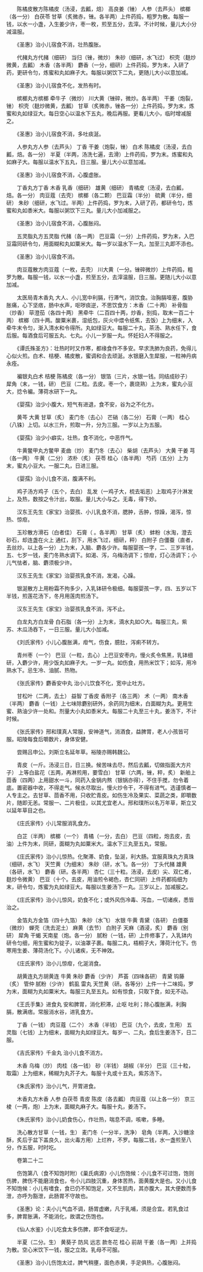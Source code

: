 <!-- { "loadSidebar": true } -->
　　陈橘皮散方陈橘皮（汤浸，去瓤，焙） 高良姜（锉） 人参（去芦头） 槟榔（各一分） 白茯苓 甘草（炙微赤，锉。各半两）上件药捣，粗罗为散。每服一钱，以水一小盏，入生姜少许，枣一枚，煎至五分，去滓。不计时候，量儿大小分减温服。

　　《圣惠》治小儿宿食不消，壮热腹胀。

　　代赭丸方代赭（细研） 当归（锉，微炒） 朱砂（细研，水飞过） 枳壳（麸炒微黄，去瓤） 木香（各半两） 麝香（一分，细研）上件药捣，罗为末，入研了药，更研令匀，炼蜜和丸如麻子大。每服以粥饮下二丸，更随儿大小以意加减。

　　《圣惠》治小儿宿食不化，发热有时。

　　槟榔丸方槟榔 牵牛子（微炒） 川大黄（锉碎，微炒。各半两） 干姜（炮裂，锉） 枳壳（麸炒微黄，去瓤） 甘草（炙微赤，锉各一分）上件药捣，罗为末，炼蜜和丸如绿豆大。每日空心以温水下五丸，晚后再服。更看儿大小，临时增减服之。

　　《圣惠》治小儿宿食不消，多吐痰涎。

　　人参丸方人参（去芦头） 丁香 干姜（炮裂，锉） 白术 陈橘皮（汤浸，去白瓤，焙。各一分） 半夏（半两，汤洗七遍，去滑）上件药捣，罗为末。炼蜜和丸如麻子大。每服以温水下五丸，日三服。量儿大小以意加减。

　　《圣惠》治小儿宿食不消，心腹虚胀。

　　丁香丸方丁香 木香 乳香（细研） 雄黄（细研） 青橘皮（汤浸，去白瓤，焙。各一分） 肉豆蔻（去壳） 槟榔（各二颗） 巴豆霜（半分） 硫黄（半分，细研） 朱砂（细研，水飞过。半两）上件药捣，罗为末，入研了药，都研令匀，炼蜜和丸如黍米大。每服以粥饮下三丸。量儿大小加减服之。

　　《圣惠》治小儿宿食不消，心腹胀闷。

　　五灵脂丸方五灵脂 代赭（各一两） 巴豆霜（一分）上件药捣，罗为末，入巴豆霜同研令匀，用面糊和丸如粟米大。每一岁以温水下一丸，加至三丸即不添也。

　　《圣惠》治小儿宿食不消。

　　肉豆蔻散方肉豆蔻（一枚，去壳） 川大黄（一分。锉碎微炒）上件药捣，粗罗为散。每服一钱，以水一小盏，煎至五分，去滓温服，日三服。更随儿大小以意加减。

　　太医局青木香丸 大人、小儿宽中利膈，行滞气，消饮食。治胸膈噎塞，腹胁胀痛，心下坚痞，肠中水声，呕哕痰逆，不思饮食方：木香（二十两） 补骨脂（炒香） 荜澄茄（各四十两） 黑牵牛（二百四十两，炒香，别捣，取末一百二十两） 槟榔（四十两。酸粟米裹，湿纸包，灰火中煨令纸焦，去饭）上为细末，入牵牛末令匀，渐入清水和令得所。丸如绿豆大。每服二十丸，茶汤、熟水任下，食后服。每酒食后可服五丸、七丸。小儿一岁服一丸。怀妊妇人不得服之。

　　《谭氏殊圣方》：壮热时时又作寒，都缘食作不多安。早求洗肺为良药，免得儿心似火煎。白术、桔梗、橘皮散，蜜调和合去顽涎。水银磨入生犀服，一粒神丹病永痊。

　　褊银丸白术 桔梗 陈橘皮（各一分） 银箔（三片，水银一钱。同结成砂子） 犀角（末，一钱，研） 巴豆（二粒。去皮。枣一个，裹烧熟）上为末，蜜丸小豆大，捻令褊。薄荷水研下一丸。

　　《婴孺》治少小腹大，短气有进退，食不安，谷为之不化方。

　　黄芩 大黄 甘草（炙） 麦门冬（去心） 芒硝（各二分） 石膏（一两） 桂心（八铢）上切。以水三升，煎取一升，分为三服。一岁以上为五服。

　　《婴孺》治少小癖实，壮热，食不消化，中恶忤气。

　　牛黄鳖甲丸方鳖甲 麦曲（炒） 麦门冬（去心） 柴胡（去芦头） 大黄 干姜 芎（各一两） 牛黄（二分） 浓朴（炙） 茯苓 桂心（各半两） 芍药（五分）上为末，蜜丸小豆大。一服二丸，日进三服。

　　《婴孺》治小儿食不消，腹满不利。

　　鸡子汤方鸡子（五个，去白） 乱发（一鸡子大，梳去垢恶）上取鸡子汁淋发上，及热，数按之令汁出，取服。量儿大小与之。无毒，得下妙。

　　汉东王先生《家宝》治婴孩、小儿乳食不消，腮肿，舌肿，惊躁，渴泻，惊热、惊疳。

　　玉珍散方滑石（白者佳） 石膏（ 。各半两） 甘草（炙） 蚌粉（水淘，澄去砂石，却连盏在火上 通红，刮下，用水飞过，细研，秤） 白附子 白僵蚕（直者，去丝炒。以上各一分）上为末，入脑、麝各少许。每服婴孩一字，二、三岁半钱，五、七岁一钱，麦门冬熟水调下。如渴、泻，乌梅汤调下；惊疳，灯心汤调下；小儿气怯者，脑、麝须极少许。

　　汉东王先生《家宝》治婴孩乳食不消，发渴，心躁。

　　银涎散方上用粉霜不拘多少，入乳钵研令极细。每服婴孩一字，四、五岁以下半钱，煎莲花汤下，冬月用莲肉煎汤下。

　　汉东王先生《家宝》治婴孩乳食不消，泻不止。

　　白龙丸方白龙骨 白石脂（各一分）上为末，滴水丸如○大。每服三丸，紫苏、木瓜汤吞下，一日三服。量儿大小加减。

　　《刘氏家传》小儿心腹胀满，疳气，伤食，臆肚，泻痢不转方。

　　青州枣（一个） 巴豆（一粒，去心）上巴豆安枣内，慢火炙令焦黑，乳钵细研，入麝少许，用少饭丸如麻子大。一岁一丸。如伤食，用热米饮下；如泻，用冷熟水下。忌生冷、油腻、热物。

　　《张氏家传》麝香安中丸 治小儿饮食不化，宽中止吐方。

　　甘松叶（二两，去土） 益智 丁香皮 香附子（各三两） 术（一两） 南木香（半两） 麝香（一钱）上七味除麝别研外，余药同为细末，白面糊为丸。更用生蜜、熟油少许一处和。剂量大小丸如黍米大。每服二十丸至三十丸，姜汤下，不计时候。

　　《张氏家传》邢和璞真人常服，安神道气，消酒食，益脾胃，老人小孩皆可服。昭陵每食后嚼数片，身体安健。

　　尝赐吕申公。刘斯立名延年草。裕陵亦赐韩魏公。

　　青皮（一斤。汤浸三日，日三换。候苦味去尽，然后去瓤，切做指面大方片子） 上等白盐花（五两，再淋煎用，要雪白） 甘草（六两，锉，秤，炙） 新舶上茴香（四两）上用甜水一斗，同药入金锅内熬（银锅亦得），不住手搅，勿令着底。置密器中收，不得走气。候水尽取出，慢火炒令干，不得有进气。选谨慎者一人专主之。去甘草、茴香不用，只收贮青皮。如伤生冷及果实、菜蔬之类，即嚼数片，随即无恙。常服一、二片极佳，以其尤宜老人。邢和璞所以名万年草，斯立又以延年草目之也。

　　《庄氏家传》小儿常服消乳食方。

　　白芷（半两） 槟榔（一个） 青橘（一分，去白） 巴豆（四粒，炮去皮，去油）上件为末，同研，面糊为丸如粟米大。温水下三丸至五丸，常服。

　　《庄氏家传》治小儿惊热。化聚滞、奶食，坠涎，利大肠。宜服真珠丸方真珠（细研，水飞） 天竺黄（为细末） 朱砂（研，水飞。各一分） 丁头代赭 雄黄（各研，水飞） 麝香（研。各半两） 杏仁（三十粒。汤浸，去皮）尖、双仁者，麸炒令微黄） 巴豆（十个。去皮，用油煎令褐色，杏仁同研）上件药都捣细为末，研令匀，炼蜜为丸如绿豆大。每服以生姜汤下一丸。三岁以上，加减服之。

　　《庄氏家传》治小儿惊风，奶食不化；或外风伤冷毒、泻血，一切诸疾，悉皆治之。

　　金箔丸方金箔（四十九箔） 朱砂（水飞） 水银 牛黄 青黛（各研） 白僵蚕（微炒） 蝉壳（洗去泥土） 麻黄（去节） 白附子 天麻（酒浸，炙） 麝香（别研） 犀角 干蝎 天南星（炮。各一分） 腻粉（一钱，研）上件修事了，入乳钵内研令匀细，用生蜜和为锭子，以油罩子裹。每服二丸，梧桐子大，薄荷汁化下。伤寒用生姜、薄荷汤化下。小儿诸疾，无不神效。

　　《庄氏家传》治小儿惊疳，化涎消食。

　　胡黄连丸方胡黄连 牛黄 朱砂 麝香（少许） 芦荟（四味各研） 青黛 钩藤（炙） 管仲 腻粉（少许） 鹤虱 雷丸 天竺黄（研。各等分）上件一十二味捣，罗为末，面糊为丸如粟米大。每服三丸至五丸。如有惊食，只取下食，如无不动。

　　《王氏手集》进食丸 安和脾胃，消化积滞，止呕 吐利；除心腹胀满，利胸膈，散满痞。常服消水谷，进乳食方。

　　丁香（一钱） 肉豆蔻（二个） 木香（半钱） 巴豆（九个，去皮，生用） 五灵脂（七钱）上为细末，面糊为丸如绿豆大。每岁一、二丸，食后生姜汤下，日二服。

　　《吉氏家传》千金丸 治小儿食不消方。

　　木香 乌梅（炒） 肉桂（各一钱） 砂（半钱） 胡椒（半分） 巴豆（三十粒，取霜）上为细末，稀糊为丸芥子大。每服十丸或十五丸，紫苏汤下。

　　《朱氏家传》治小儿气，开胃进食。

　　木香丸方木香 人参 白茯苓 青皮 陈皮（各去瓤） 肉豆蔻（以上各一分） 京三棱（一两，炮）上为末，面糊丸麻子大。每服十丸，姜汤下。

　　《朱氏家传》治小儿奶食伤心，作壮热，喘息不调，咳嗽，多睡。

　　洗心散方甘草（一钱，生） 麦门冬（一分半，洗净） 皂角（半两，入沙糖涂酥，炙后于盆下盖良久，出火毒方用）上烂杵，不罗。每服二钱，水一盏煎至八分，作五服，时时吃。

　　卷第二十二

　　伤饱第八（食不知饱时附）《巢氏病源》小儿伤饱候：小儿食不可过饱，饱则伤脾，脾伤不能磨消食也，令小儿四肢沉重，身体苦热，面黄腹大是也。又小儿食不知饱候：小儿有嗜食，食已仍不知饱足，又不生肌肉，其亦腹大，其大便数而多泄，亦呼为豁泄，此肠胃不守故也。

　　《圣惠》论：夫小儿气血不调，肠胃虚嫩，凡于乳哺，须是合宜。若乳食过多，脾胃胀满，不能消化，故谓之伤饱也。

　　《仙人水鉴》小儿吃食太多伤脾，即不食呕逆方。

　　半夏（二分。生） 黄葵子 防风 远志 款冬花 桂心 前胡 干姜（各一两）上并捣为散。空心米饮下一钱，服之立效。乳母不可服。

　　《圣惠》治小儿伤饱太过，脾气稍壅，面色赤黄，手足俱热，心腹胀闷。

